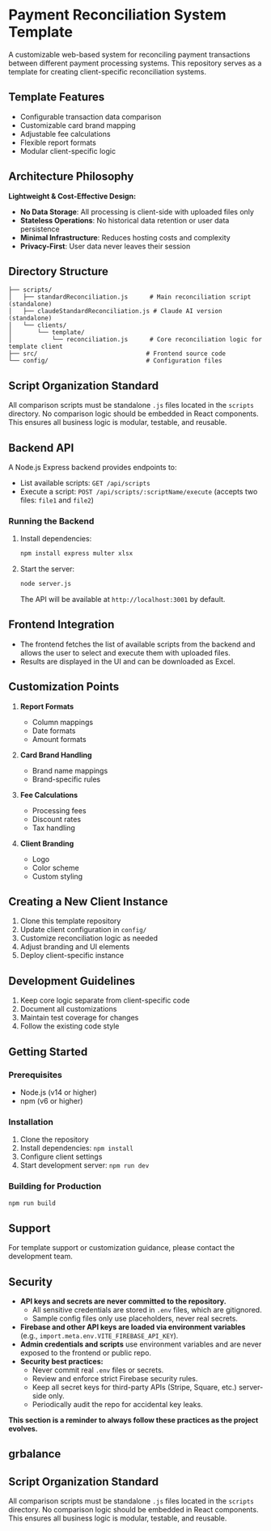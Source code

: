 # Payment Reconciliation System Template

A customizable web-based system for reconciling payment transactions between different payment processing systems. This repository serves as a template for creating client-specific reconciliation systems.

## Template Features

- Configurable transaction data comparison
- Customizable card brand mapping
- Adjustable fee calculations
- Flexible report formats
- Modular client-specific logic

## Architecture Philosophy

**Lightweight & Cost-Effective Design:**
- **No Data Storage**: All processing is client-side with uploaded files only
- **Stateless Operations**: No historical data retention or user data persistence
- **Minimal Infrastructure**: Reduces hosting costs and complexity
- **Privacy-First**: User data never leaves their session

## Directory Structure

```
├── scripts/
│   ├── standardReconciliation.js      # Main reconciliation script (standalone)
│   ├── claudeStandardReconciliation.js # Claude AI version (standalone)
│   └── clients/
│       └── template/
│           └── reconciliation.js      # Core reconciliation logic for template client
├── src/                              # Frontend source code
└── config/                           # Configuration files
```

## Script Organization Standard

All comparison scripts must be standalone `.js` files located in the `scripts` directory. No comparison logic should be embedded in React components. This ensures all business logic is modular, testable, and reusable.

## Backend API

A Node.js Express backend provides endpoints to:
- List available scripts: `GET /api/scripts`
- Execute a script: `POST /api/scripts/:scriptName/execute` (accepts two files: `file1` and `file2`)

### Running the Backend

1. Install dependencies:
   ```bash
   npm install express multer xlsx
   ```
2. Start the server:
   ```bash
   node server.js
   ```
   The API will be available at `http://localhost:3001` by default.

## Frontend Integration

- The frontend fetches the list of available scripts from the backend and allows the user to select and execute them with uploaded files.
- Results are displayed in the UI and can be downloaded as Excel.

## Customization Points

1. **Report Formats**
   - Column mappings
   - Date formats
   - Amount formats

2. **Card Brand Handling**
   - Brand name mappings
   - Brand-specific rules

3. **Fee Calculations**
   - Processing fees
   - Discount rates
   - Tax handling

4. **Client Branding**
   - Logo
   - Color scheme
   - Custom styling

## Creating a New Client Instance

1. Clone this template repository
2. Update client configuration in `config/`
3. Customize reconciliation logic as needed
4. Adjust branding and UI elements
5. Deploy client-specific instance

## Development Guidelines

1. Keep core logic separate from client-specific code
2. Document all customizations
3. Maintain test coverage for changes
4. Follow the existing code style

## Getting Started

### Prerequisites

- Node.js (v14 or higher)
- npm (v6 or higher)

### Installation

1. Clone the repository
2. Install dependencies: `npm install`
3. Configure client settings
4. Start development server: `npm run dev`

### Building for Production

```bash
npm run build
```

## Support

For template support or customization guidance, please contact the development team.

## Security

- **API keys and secrets are never committed to the repository.**
  - All sensitive credentials are stored in `.env` files, which are gitignored.
  - Sample config files only use placeholders, never real secrets.
- **Firebase and other API keys are loaded via environment variables** (e.g., `import.meta.env.VITE_FIREBASE_API_KEY`).
- **Admin credentials and scripts** use environment variables and are never exposed to the frontend or public repo.
- **Security best practices:**
  - Never commit real `.env` files or secrets.
  - Review and enforce strict Firebase security rules.
  - Keep all secret keys for third-party APIs (Stripe, Square, etc.) server-side only.
  - Periodically audit the repo for accidental key leaks.

**This section is a reminder to always follow these practices as the project evolves.**

## grbalance

## Script Organization Standard

All comparison scripts must be standalone `.js` files located in the `scripts` directory. No comparison logic should be embedded in React components. This ensures all business logic is modular, testable, and reusable. 
